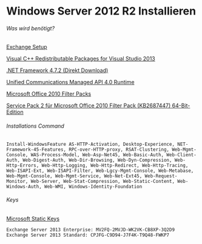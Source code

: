 # Windows Server 2012 R2 Installieren

###### Was wird benötigt?
[Exchange Setup](https://www.microsoft.com/de-DE/download/details.aspx?id=58392 "Exchange Setup")

[Visual C++ Redistributable Packages for Visual Studio 2013](https://www.microsoft.com/en-us/download/details.aspx?id=40784 "Visual C++ Redistributable Packages for Visual Studio 2013")

[.NET Framework 4.7.2 (Direkt Download)](https://dotnet.microsoft.com/en-us/download/dotnet-framework/thank-you/net472-web-installer ".NET Framework 4.7.2 (Direkt Download)")

[Unified Communications Managed API 4.0 Runtime](https://www.microsoft.com/en-us/download/details.aspx?id=34992 "Unified Communications Managed API 4.0 Runtime")

[Microsoft Office 2010 Filter Packs](https://www.microsoft.com/en-us/download/details.aspx?id=17062 "Microsoft Office 2010 Filter Packs")

[Service Pack 2 für Microsoft Office 2010 Filter Pack (KB2687447) 64-Bit-Edition](https://www.microsoft.com/de-de/download/confirmation.aspx?id=39668 "Service Pack 2 für Microsoft Office 2010 Filter Pack (KB2687447) 64-Bit-Edition")

###### Installations Command
```shell
Install-WindowsFeature AS-HTTP-Activation, Desktop-Experience, NET-Framework-45-Features, RPC-over-HTTP-proxy, RSAT-Clustering, Web-Mgmt-Console, WAS-Process-Model, Web-Asp-Net45, Web-Basic-Auth, Web-Client-Auth, Web-Digest-Auth, Web-Dir-Browsing, Web-Dyn-Compression, Web-Http-Errors, Web-Http-Logging, Web-Http-Redirect, Web-Http-Tracing, Web-ISAPI-Ext, Web-ISAPI-Filter, Web-Lgcy-Mgmt-Console, Web-Metabase, Web-Mgmt-Console, Web-Mgmt-Service, Web-Net-Ext45, Web-Request-Monitor, Web-Server, Web-Stat-Compression, Web-Static-Content, Web-Windows-Auth, Web-WMI, Windows-Identity-Foundation
```

###### Keys
[Microsoft Static Keys](https://gist.github.com/jamesy0ung/186bcc47ffe59a126052ee0f1cded8b3 "Microsoft Static Keys")
```shell
Exchange Server 2013 Enterprise: MV2FQ-2MVJD-WK2VK-CB8XP-3Q2D9
Exchange Server 2013 Standard: CPJFG-C9D94-J7F4K-T9Q48-FWKP7
```
